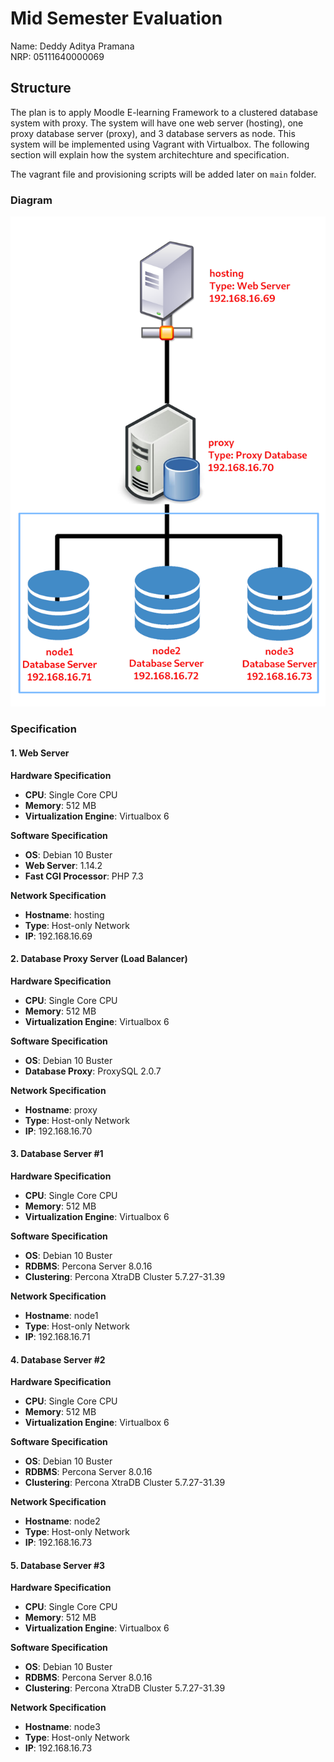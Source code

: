 # Mid Semester Evaluation

Name: Deddy Aditya Pramana  
NRP: 05111640000069

## Structure

The plan is to apply Moodle E-learning Framework to a clustered database system with proxy. The system will have one web server (hosting), one proxy database server (proxy), and 3 database servers as node. This system will be implemented using Vagrant with Virtualbox. The following section will explain how the system architechture and specification.

The vagrant file and provisioning scripts will be added later on `main` folder.

### Diagram

![Diagram](img/diagram.png)

### Specification

#### 1. Web Server

**Hardware Specification**

- **CPU**: Single Core CPU
- **Memory**: 512 MB
- **Virtualization Engine**: Virtualbox 6

**Software Specification**

- **OS**: Debian 10 Buster
- **Web Server**: 1.14.2
- **Fast CGI Processor**: PHP 7.3

**Network Specification**

- **Hostname**: hosting
- **Type**: Host-only Network
- **IP**: 192.168.16.69

#### 2. Database Proxy Server (Load Balancer)

**Hardware Specification**

- **CPU**: Single Core CPU
- **Memory**: 512 MB
- **Virtualization Engine**: Virtualbox 6

**Software Specification**

- **OS**: Debian 10 Buster
- **Database Proxy**: ProxySQL 2.0.7

**Network Specification**

- **Hostname**: proxy 
- **Type**: Host-only Network
- **IP**: 192.168.16.70

#### 3. Database Server #1

**Hardware Specification**

- **CPU**: Single Core CPU
- **Memory**: 512 MB
- **Virtualization Engine**: Virtualbox 6

**Software Specification**

- **OS**: Debian 10 Buster
- **RDBMS**: Percona Server 8.0.16
- **Clustering**: Percona XtraDB Cluster 5.7.27-31.39

**Network Specification**

- **Hostname**: node1
- **Type**: Host-only Network
- **IP**: 192.168.16.71

#### 4. Database Server #2

**Hardware Specification**

- **CPU**: Single Core CPU
- **Memory**: 512 MB
- **Virtualization Engine**: Virtualbox 6

**Software Specification**

- **OS**: Debian 10 Buster
- **RDBMS**: Percona Server 8.0.16
- **Clustering**: Percona XtraDB Cluster 5.7.27-31.39

**Network Specification**

- **Hostname**: node2
- **Type**: Host-only Network
- **IP**: 192.168.16.73

#### 5. Database Server #3

**Hardware Specification**

- **CPU**: Single Core CPU
- **Memory**: 512 MB
- **Virtualization Engine**: Virtualbox 6

**Software Specification**

- **OS**: Debian 10 Buster
- **RDBMS**: Percona Server 8.0.16
- **Clustering**: Percona XtraDB Cluster 5.7.27-31.39

**Network Specification**

- **Hostname**: node3
- **Type**: Host-only Network
- **IP**: 192.168.16.73
